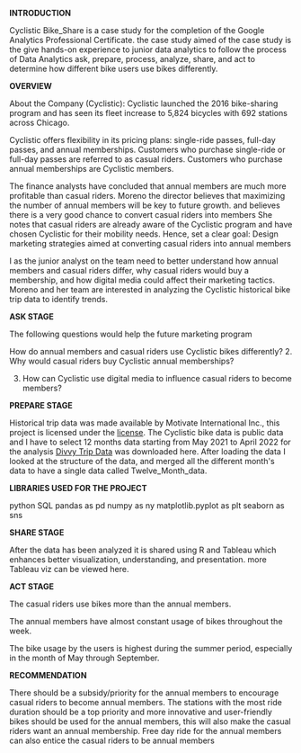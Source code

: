 **INTRODUCTION**

Cyclistic Bike_Share is a case study for the completion of the Google Analytics Professional Certificate. the case study aimed of the case study is the give hands-on experience to junior data analytics to follow the process of Data Analytics ask, prepare, process, analyze, share, and act to determine how different bike users use bikes differently.

**OVERVIEW**

About the Company (Cyclistic): Cyclistic launched the 2016 bike-sharing program and has seen its fleet increase to 5,824 bicycles with 692 stations across Chicago.

Cyclistic offers flexibility in its pricing plans: single-ride passes, full-day passes, and annual memberships. Customers who purchase single-ride or full-day passes are referred to as casual riders. Customers who purchase annual memberships are Cyclistic members.

The finance analysts have concluded that annual members are much more profitable than casual riders. Moreno the director believes that maximizing the number of annual members will be key to future growth. and believes there is a very good chance to convert casual riders into members She notes that casual riders are already aware of the Cyclistic program and have chosen Cyclistic for their mobility needs. Hence, set a clear goal: Design marketing strategies aimed at converting casual riders into annual members

I as the junior analyst on the team need to better understand how annual members and casual riders differ, why casual riders would buy a membership, and how digital media could affect their marketing tactics. Moreno and her team are interested in analyzing the Cyclistic historical bike trip data to identify trends.

**ASK STAGE**

The following questions would help the future marketing program

How do annual members and casual riders use Cyclistic bikes differently?
2. Why would casual riders buy Cyclistic annual memberships?

3. How can Cyclistic use digital media to influence casual riders to become members?

**PREPARE STAGE**

Historical trip data was made available by Motivate International Inc., this project is licensed under the [license](https://github.com/CharlesBrendan/cyclistic_bike_ride/tree/main#:~:text=Inc.%20under%20this-,license,-.%20The%20Cyclistic%20bike). The Cyclistic bike data is public data and I have to select 12 months data starting from May 2021 to April 2022 for the analysis [Divvy Trip Data](https://divvy-tripdata.s3.amazonaws.com/index.html) was downloaded here. After loading the data I looked at the structure of the data, and merged all the different month's data to have a single data called Twelve_Month_data.

**LIBRARIES USED FOR THE PROJECT**

python
SQL
pandas as pd
numpy as ny
matplotlib.pyplot as plt
seaborn as sns

**SHARE STAGE**

After the data has been analyzed it is shared using R and Tableau which enhances better visualization, understanding, and presentation. more Tableau viz can be viewed here.

**ACT STAGE**

The casual riders use bikes more than the annual members.

The annual members have almost constant usage of bikes throughout the week.

The bike usage by the users is highest during the summer period, especially in the month of May through September.

**RECOMMENDATION**

There should be a subsidy/priority for the annual members to encourage casual riders to become annual members. The stations with the most ride duration should be a top priority and more innovative and user-friendly bikes should be used for the annual members, this will also make the casual riders want an annual membership. Free day ride for the annual members can also entice the casual riders to be annual members

